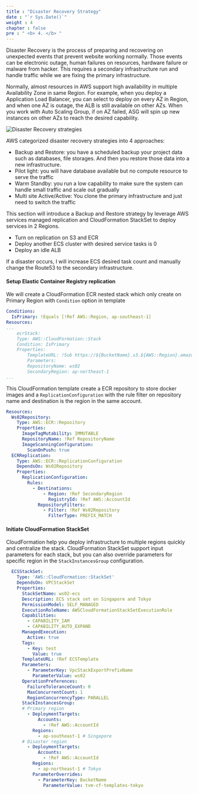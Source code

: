 ```yaml
---
title : "Disaster Recovery Strategy"
date : "`r Sys.Date()`"
weight : 4
chapter : false
pre : " <b> 4. </b> "
---
```


Disaster Recovery is the process of preparing and recovering on unexpected events that prevent website working normally. Those events can be electronic outage, human failures on resources, hardware failure or malware from hacker. This requires a secondary infrastructure run and handle traffic while we are fixing the primary infrastructure.

Normally, almost resources in AWS support high availability in multiple Availability Zone in same Region. For example, when you deploy a Application Load Balancer, you can select to deploy on every AZ in Region, and when one AZ is outage, the ALB is still available on other AZs. When you work with Auto Scaling Group, if on AZ failed, ASG will spin up new instances on other AZs to reach the desired capability.

![Disaster Recovery strategies](/images/4.4-disaster-recovery-strategies.png)

AWS categorized disaster recovery strategies into 4 approaches:

- Backup and Restore: you have a scheduled backup your project data such as databases, file storages. And then you restore those data into a new infrastructure.
- Pilot light: you will have database available but no compute resource to serve the traffic
- Warm Standby: you run a low capability to make sure the system can handle small traffic and scale out gradually
- Multi site Active/Active: You clone the primary infrastructure and just need to switch the traffic

This section will introduce a Backup and Restore strategy by leverage AWS services managed replication and CloudFormation StackSet to deploy services in 2 Regions.

- Turn on replication on S3 and ECR
- Deploy another ECS cluster with desired service tasks is 0
- Deploy an idle ALB

If a disaster occurs, I will increase ECS desired task count and manually change the Route53 to the secondary infrastructure.

#### Setup Elastic Container Registry replication

We will create a CloudFormation ECR nested stack which only create on Primary Region with `Condition` option in template

```yml
Conditions:
  IsPrimary: !Equals [!Ref AWS::Region, ap-southeast-1]
Resources:
...
    ecrStack:
    Type: AWS::CloudFormation::Stack
    Condition: IsPrimary
    Properties:
        TemplateURL: !Sub https://${BucketName}.s3.${AWS::Region}.amazonaws.com/stacks/ecr.yml
        Parameters:
        RepositoryName: ws02
        SecondaryRegion: ap-northeast-1
...
```

This CloudFormation template create a ECR repository to store docker images and a `ReplicationConfiguration` with the rule filter on repository name and destination is the region in the same account.

```yml
Resources:
  Ws02Repository:
    Type: AWS::ECR::Repository
    Properties:
      ImageTagMutability: IMMUTABLE
      RepositoryName: !Ref RepositoryName
      ImageScanningConfiguration:
        ScanOnPush: true
  ECRReplication:
    Type: AWS::ECR::ReplicationConfiguration
    DependsOn: Ws02Repository
    Properties:
      ReplicationConfiguration: 
        Rules:
          - Destinations:
              - Region: !Ref SecondaryRegion
                RegistryId: !Ref AWS::AccountId
            RepositoryFilters:
              - Filter: !Ref Ws02Repository
                FilterType: PREFIX_MATCH
```

#### Initiate CloudFormation StackSet

CloudFormation help you deploy infrastructure to multiple regions quickly and centralize the stack. CloudFormation StackSet support input parameters for each stack, but you can also override parameters for specific region in the `StackInstancesGroup` configuration.

```yml
  ECSStackSet:
    Type: 'AWS::CloudFormation::StackSet'
    DependsOn: VPCStackSet
    Properties:
      StackSetName: ws02-ecs
      Description: ECS stack set on Singapore and Tokyo
      PermissionModel: SELF_MANAGED
      ExecutionRoleName: AWSCloudFormationStackSetExecutionRole
      Capabilities:
        - CAPABILITY_IAM
        - CAPABILITY_AUTO_EXPAND
      ManagedExecution:
        Active: true
      Tags:
        - Key: test
          Value: true
      TemplateURL: !Ref ECSTemplate
      Parameters:
        - ParameterKey: VpcStackExportPrefixName
          ParameterValue: ws02
      OperationPreferences:
        FailureToleranceCount: 0
        MaxConcurrentCount: 1
        RegionConcurrencyType: PARALLEL
      StackInstancesGroup:
      # Primary region
        - DeploymentTargets:
            Accounts:
              - !Ref AWS::AccountId
          Regions:
            - ap-southeast-1 # Singapore
      # Disaster region
        - DeploymentTargets:
            Accounts:
              - !Ref AWS::AccountId
          Regions:
            - ap-northeast-1 # Tokyo
          ParameterOverrides:
            - ParameterKey: BucketName
              ParameterValue: tvm-cf-templates-tokyo
```
